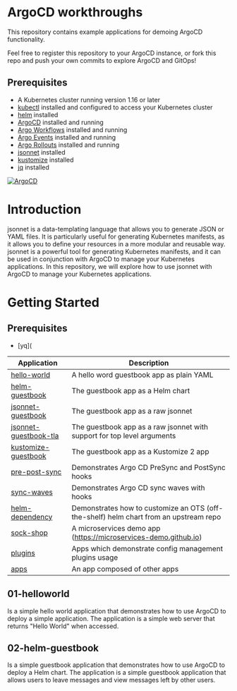# ArgoCD workthroughs

This repository contains example applications for demoing ArgoCD functionality. 

Feel free to register this repository to your ArgoCD instance, or fork this repo and push your own commits to explore ArgoCD and GitOps!

## Prerequisites
- A Kubernetes cluster running version 1.16 or later
- [kubectl](https://kubernetes.io/docs/tasks/tools/) installed and configured to access your Kubernetes cluster
- [helm](https://helm.sh/docs/intro/install/) installed
- [ArgoCD](https://argo-cd.readthedocs.io/en/stable/) installed and running
- [Argo Workflows](https://argoproj.github.io/argo-workflows/) installed and running
- [Argo Events](https://argoproj.github.io/argo-events/) installed and running
- [Argo Rollouts](https://argoproj.github.io/argo-rollouts/) installed and running
- [jsonnet](https://jsonnet.org/) installed
- [kustomize](https://kubernetes-sigs.github.io/kustomize/) installed
- [jq](https://stedolan.github.io/jq/) installed



[![ArgoCD](https://argo-cd.readthedocs.io/en/stable/assets/logo.png)](https://github.com/argoproj/argo-cd)


# Introduction

jsonnet is a data-templating language that allows you to generate JSON or YAML files. It is particularly useful for generating Kubernetes manifests, as it allows you to define your resources in a more modular and reusable way.
jsonnet is a powerful tool for generating Kubernetes manifests, and it can be used in conjunction with ArgoCD to manage your Kubernetes applications. In this repository, we will explore how to use jsonnet with ArgoCD to manage your Kubernetes applications.
# Getting Started
## Prerequisites
- [yq](



| Application | Description |
|-------------|-------------|
| [hello-world](01-helloworld/) | A hello word guestbook app as plain YAML |
| [helm-guestbook](02-helm-guestbook/) | The guestbook app as a Helm chart |
| [jsonnet-guestbook](jsonnet-guestbook/) | The guestbook app as a raw jsonnet |
| [jsonnet-guestbook-tla](jsonnet-guestbook-tla/) | The guestbook app as a raw jsonnet with support for top level arguments |
| [kustomize-guestbook](kustomize-guestbook/) | The guestbook app as a Kustomize 2 app |
| [pre-post-sync](pre-post-sync/) | Demonstrates Argo CD PreSync and PostSync hooks |
| [sync-waves](sync-waves/) | Demonstrates Argo CD sync waves with hooks |
| [helm-dependency](helm-dependency/) | Demonstrates how to customize an OTS (off-the-shelf) helm chart from an upstream repo |
| [sock-shop](sock-shop/) | A microservices demo app (https://microservices-demo.github.io) |
| [plugins](plugins/) | Apps which demonstrate config management plugins usage |
| [apps](apps/) | An app composed of other apps |


## 01-helloworld
Is a simple hello world application that demonstrates how to use ArgoCD to deploy a simple application. The application is a simple web server that returns "Hello World" when accessed.

## 02-helm-guestbook
Is a simple guestbook application that demonstrates how to use ArgoCD to deploy a Helm chart. The application is a simple guestbook application that allows users to leave messages and view messages left by other users.
